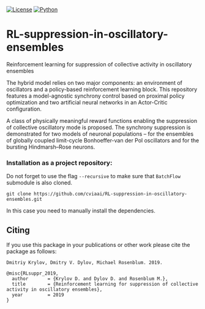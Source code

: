 [![License](https://img.shields.io/github/license/analysiscenter/pydens.svg)](https://www.apache.org/licenses/LICENSE-2.0)
[![Python](https://img.shields.io/badge/python-3.6-blue.svg)](https://python.org)

# RL-suppression-in-oscillatory-ensembles
Reinforcement learning for suppression of collective activity in oscillatory ensembles

The hybrid model relies on two major components: an environment of oscillators and a policy-based reinforcement learning block. This repository features a model-agnostic synchrony control based on proximal policy optimization and two artificial neural networks in an Actor-Critic configuration. 

A class of physically meaningful reward functions enabling the suppression of collective oscillatory mode is proposed. The synchrony suppression is demonstrated for two models of neuronal populations – for the ensembles of globally coupled limit-cycle Bonhoeffer-van der Pol oscillators and for the bursting Hindmarsh–Rose neurons.


### Installation as a project repository:

Do not forget to use the flag ``--recursive`` to make sure that ``BatchFlow`` submodule is also cloned.

```
git clone https://github.com/cviaai/RL-suppression-in-oscillatory-ensembles.git
```

In this case you need to manually install the dependencies.

## Citing 

If you use this package in your publications or other work please cite the package as follows:

```
Dmitriy Krylov, Dmitry V. Dylov, Michael Rosenblum. 2019.
```

```
@misc{RLsuppr_2019,
  author       = {Krylov D. and Dylov D. and Rosenblum M.},
  title        = {Reinforcement learning for suppression of collective activity in oscillatory ensembles},
  year         = 2019
}
```
